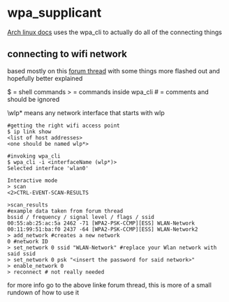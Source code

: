 
# wpa_supplicant

[Arch linux docs](https://wiki.archlinux.org/title/Wpa_supplicant)
uses the wpa_cli to actually do all of the connecting things

## connecting to wifi network
based mostly on this [forum thread](https://sirlagz.net/2012/08/27/how-to-use-wpa_cli-to-connect-to-a-wireless-network/) with some things more flashed out and hopefully better explained

$ = shell commands 
\> = commands inside wpa_cli
\# = comments and should be ignored

\wlp* means any network interface that starts with wlp 
```shell
#getting the right wifi access point
$ ip link show
<list of host addresses>
<one should be named wlp*>

#invoking wpa_cli
$ wpa_cli -i <interfaceName (wlp*)>
Selected interface 'wlan0'

Interactive mode
> scan 
<2>CTRL-EVENT-SCAN-RESULTS

>scan_results
#example data taken from forum thread
bssid / frequency / signal level / flags / ssid
00:55:ab:25:ac:5a 2462 -71 [WPA2-PSK-CCMP][ESS] WLAN-Network
00:11:99:51:ba:f0 2437 -64 [WPA2-PSK-CCMP][ESS] WLAN-Network2
> add_network #creates a new network
0 #network ID
> set_network 0 ssid "WLAN-Network" #replace your Wlan network with said ssid 
> set_network 0 psk "<insert the password for said network>"
> enable_network 0
> reconnect # not really needed 
```

for more info go to the above linke forum thread, this is more of a small rundown of how to use it 